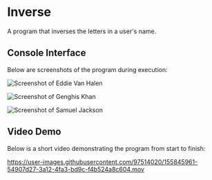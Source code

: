 # Inverse
A program that inverses the letters in a user's name.


## Console Interface
Below are screenshots of the program during execution:

![Screenshot of Eddie Van Halen](https://user-images.githubusercontent.com/97514020/154066050-ac983134-ac94-44f6-807c-93a9ec56cf32.png)

![Screenshot of Genghis Khan](https://user-images.githubusercontent.com/97514020/154066555-5aa5b93f-2dca-470a-b702-ce359c8e592b.png)

![Screenshot of Samuel Jackson](https://user-images.githubusercontent.com/97514020/154066186-306d3e80-027a-4949-87be-c38ce1b22f87.png)

## Video Demo
Below is a short video demonstrating the program from start to finish:

https://user-images.githubusercontent.com/97514020/155845961-54907d27-3a12-4fa3-bd9c-f4b524a8c604.mov

